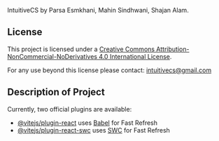 IntuitiveCS by Parsa Esmkhani, Mahin Sindhwani, Shajan Alam.

## License

This project is licensed under a [Creative Commons Attribution-NonCommercial-NoDerivatives 4.0 International License](https://creativecommons.org/licenses/by-nc-nd/4.0/).

For any use beyond this license please contact:
intuitivecs@gmail.com

## Description of Project

Currently, two official plugins are available:

- [@vitejs/plugin-react](https://github.com/vitejs/vite-plugin-react/blob/main/packages/plugin-react/README.md) uses [Babel](https://babeljs.io/) for Fast Refresh
- [@vitejs/plugin-react-swc](https://github.com/vitejs/vite-plugin-react-swc) uses [SWC](https://swc.rs/) for Fast Refresh
